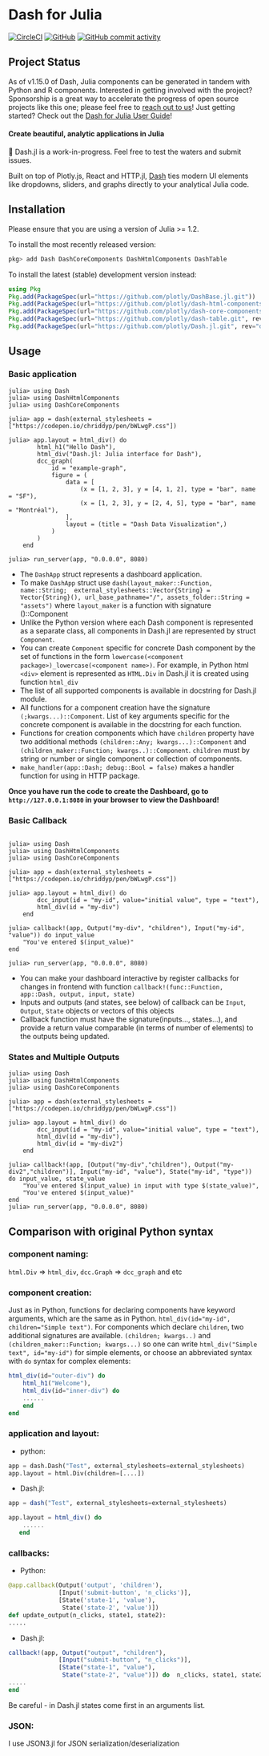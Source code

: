 # Dash for Julia

[![CircleCI](https://circleci.com/gh/plotly/Dash.jl/tree/master.svg?style=svg)](https://circleci.com/gh/plotly/Dash.jl/tree/master)
[![GitHub](https://img.shields.io/github/license/plotly/dashR.svg?color=dark-green)](https://github.com/plotly/Dash.jl/blob/master/LICENSE)
[![GitHub commit activity](https://img.shields.io/github/commit-activity/y/plotly/Dash.jl.svg?color=dark-green)](https://github.com/plotly/Dash.jl/graphs/contributors)

## Project Status

As of v1.15.0 of Dash, Julia components can be generated in tandem with Python and R components. Interested in getting involved with the project? Sponsorship is a great way to accelerate the progress of open source projects like this one; please feel free to [reach out to us](https://plotly.com/consulting-and-oem/)! Just getting started? Check out the [Dash for Julia User Guide](https://dash-julia.plotly.com/)!

#### Create beautiful, analytic applications in Julia

🚧 Dash.jl is a work-in-progress. Feel free to test the waters and submit issues.

Built on top of Plotly.js, React and HTTP.jl, [Dash](https://plotly.com/dash/) ties modern UI elements like dropdowns, sliders, and graphs directly to your analytical Julia code.

## Installation

Please ensure that you are using a version of Julia >= 1.2.

To install the most recently released version:

```julia
pkg> add Dash DashCoreComponents DashHtmlComponents DashTable
```

To install the latest (stable) development version instead:

```julia
using Pkg
Pkg.add(PackageSpec(url="https://github.com/plotly/DashBase.jl.git"))
Pkg.add(PackageSpec(url="https://github.com/plotly/dash-html-components.git", rev="master"))
Pkg.add(PackageSpec(url="https://github.com/plotly/dash-core-components.git", rev="master"))
Pkg.add(PackageSpec(url="https://github.com/plotly/dash-table.git", rev="master"))
Pkg.add(PackageSpec(url="https://github.com/plotly/Dash.jl.git", rev="dev"))
```

## Usage

### Basic application

```jldoctest
julia> using Dash
julia> using DashHtmlComponents
julia> using DashCoreComponents

julia> app = dash(external_stylesheets = ["https://codepen.io/chriddyp/pen/bWLwgP.css"])

julia> app.layout = html_div() do
        html_h1("Hello Dash"),
        html_div("Dash.jl: Julia interface for Dash"),
        dcc_graph(
            id = "example-graph",
            figure = (
                data = [
                    (x = [1, 2, 3], y = [4, 1, 2], type = "bar", name = "SF"),
                    (x = [1, 2, 3], y = [2, 4, 5], type = "bar", name = "Montréal"),
                ],
                layout = (title = "Dash Data Visualization",)
            )
        )
    end

julia> run_server(app, "0.0.0.0", 8080)
```

* The `DashApp` struct represents a dashboard application.
* To make `DashApp` struct use `dash(layout_maker::Function, name::String;  external_stylesheets::Vector{String} = Vector{String}(), url_base_pathname="/", assets_folder::String = "assets")` where `layout_maker` is a function with signature ()::Component
* Unlike the Python version where each Dash component is represented as a separate class, all components in Dash.jl are represented by struct `Component`.
* You can create `Component` specific for concrete Dash component by the set of functions in the form ``lowercase(<component package>)_lowercase(<component name>)``. For example, in Python html `<div>` element is represented as `HTML.Div` in Dash.jl it is created using function `html_div`
* The list of all supported components is available in docstring for Dash.jl module.
* All functions for a component creation have the signature `(;kwargs...)::Component`. List of key arguments specific for the concrete component is available in the docstring for each function.
* Functions for creation components which have `children` property have two additional methods ``(children::Any; kwargs...)::Component`` and ``(children_maker::Function; kwargs..)::Component``. `children` must by string or number or single component or collection of components.
* ``make_handler(app::Dash; debug::Bool = false)`` makes a handler function for using in HTTP package.

__Once you have run the code to create the Dashboard, go to `http://127.0.0.1:8080` in your browser to view the Dashboard!__

### Basic Callback

```jldoctest

julia> using Dash
julia> using DashHtmlComponents
julia> using DashCoreComponents

julia> app = dash(external_stylesheets = ["https://codepen.io/chriddyp/pen/bWLwgP.css"])

julia> app.layout = html_div() do
        dcc_input(id = "my-id", value="initial value", type = "text"),
        html_div(id = "my-div")
    end

julia> callback!(app, Output("my-div", "children"), Input("my-id", "value")) do input_value
    "You've entered $(input_value)"
end

julia> run_server(app, "0.0.0.0", 8080)
```

* You can make your dashboard interactive by register callbacks for changes in frontend with function ``callback!(func::Function, app::Dash, output, input, state)``
* Inputs and outputs (and states, see below) of callback can be `Input`, `Output`, `State` objects or vectors of this objects
* Callback function must have the signature(inputs..., states...), and provide a return value comparable (in terms of number of elements) to the outputs being updated.

### States and Multiple Outputs

```jldoctest
julia> using Dash
julia> using DashHtmlComponents
julia> using DashCoreComponents

julia> app = dash(external_stylesheets = ["https://codepen.io/chriddyp/pen/bWLwgP.css"])

julia> app.layout = html_div() do
        dcc_input(id = "my-id", value="initial value", type = "text"),
        html_div(id = "my-div"),
        html_div(id = "my-div2")
    end

julia> callback!(app, [Output("my-div","children"), Output("my-div2","children")], Input("my-id", "value"), State("my-id", "type")) do input_value, state_value
    "You've entered $(input_value) in input with type $(state_value)",
    "You've entered $(input_value)"
end
julia> run_server(app, "0.0.0.0", 8080)
```

## Comparison with original Python syntax

### component naming:

`html.Div` => `html_div`, `dcc.Graph` => `dcc_graph` and etc

### component creation:

Just as in Python, functions for declaring components have keyword arguments, which are the same as in Python. ``html_div(id="my-id", children="Simple text")``.
For components which declare `children`, two additional signatures are available. ``(children; kwargs..)`` and ``(children_maker::Function; kwargs...)`` so one can write ``html_div("Simple text", id="my-id")`` for simple elements, or choose an abbreviated syntax with `do` syntax for complex elements:

```julia
html_div(id="outer-div") do
    html_h1("Welcome"),
    html_div(id="inner-div") do
    ......
    end
end
```

### application and layout:

* python:

```python
app = dash.Dash("Test", external_stylesheets=external_stylesheets)
app.layout = html.Div(children=[....])
```

* Dash.jl:

```julia
app = dash("Test", external_stylesheets=external_stylesheets)

app.layout = html_div() do
    ......
   end
```

### callbacks:

* Python:

```python
@app.callback(Output('output', 'children'),
              [Input('submit-button', 'n_clicks')],
              [State('state-1', 'value'),
               State('state-2', 'value')])
def update_output(n_clicks, state1, state2):
.....

```

* Dash.jl:

```julia
callback!(app, Output("output", "children"),
              [Input("submit-button", "n_clicks")],
              [State("state-1", "value"),
               State("state-2", "value")]) do  n_clicks, state1, state2
.....
end
```

Be careful - in Dash.jl states come first in an arguments list.

### JSON:

I use JSON3.jl for JSON serialization/deserialization